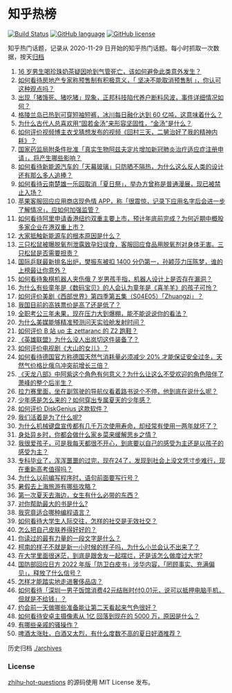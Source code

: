 # 知乎热榜
[![Build Status](https://github.com/ToWeLong/zhihu-hot-questions/workflows/CI/badge.svg)](https://github.com/ToWeLong/zhihu-hot-questions/actions)
[![GitHub language](https://img.shields.io/badge/language-golang-orange.svg)](https://golang.org/)
[![GitHub license](https://img.shields.io/github/license/ToWeLong/zhihu-hot-questions)](https://github.com/ToWeLong/zhihu-hot-questions/blob/main/LICENSE)

知乎热门话题，记录从 2020-11-29 日开始的知乎热门话题。每小时抓取一次数据，按天[归档](./archives)

<!-- BEGIN -->

1. [16 岁男生喝珍珠奶茶疑因呛到气管死亡，该如何避免此类意外发生？](https://www.zhihu.com/question/545109826)
1. [如何看待房地产专家称预售制有积极意义，「 坚决不能取消预售制 」，你认可这种观点吗？](https://www.zhihu.com/question/545245064)
1. [出现「猪饿死、猪吃猪」现象，正邦科技陷代养户断料风波，事件详细情况如何？](https://www.zhihu.com/question/545171082)
1. [格陵兰岛已热到可穿短袖短裤，冰川每日融化达到 60 亿吨，这意味着什么？](https://www.zhihu.com/question/545197964)
1. [为什么古代人总喜欢用“固若金汤”来形容坚固性，“金汤”是什么？](https://www.zhihu.com/question/544521488)
1. [如何评价视频博主衣戈猜想发布的视频《回村三天，二舅治好了我的精神内耗》？](https://www.zhihu.com/question/545268208)
1. [国家药监局附条件批准「真实生物阿兹夫定片增加新冠肺炎治疗适应症注册申请」，将产生哪些影响？](https://www.zhihu.com/question/545252149)
1. [如何看待新能源汽车的「天幕玻璃」只防晒不隔热，为什么这么反人类的设计还有那么多人追捧？](https://www.zhihu.com/question/545236684)
1. [如何看待云南楚雄一乐园取消「夏日祭」，举办方曾称是普通漫展，现已被禁止入场？](https://www.zhihu.com/question/545236824)
1. [苹果客服回应应用商店现色情 APP，称「很震惊，记录下应用名字后会进一步了解情况」，应如何加强监管？](https://www.zhihu.com/question/545368461)
1. [如何看待阿里申请香港纽约双重主要上市，预计年底前完成？为何近期中概股多家企业在港双重上市？](https://www.zhihu.com/question/545325941)
1. [大家抵触新能源车的根本原因是什么？](https://www.zhihu.com/question/522952726)
1. [三只松鼠被曝脱氧剂泄露致孕妇误食，客服回应食品用脱氧剂对身体无害。三只松鼠是否需要担责？](https://www.zhihu.com/question/545176406)
1. [国际乒联最新排名出炉，樊振东被扣 1400 分仍第一，孙颖莎力压陈梦，谁的上榜最让你意外？](https://www.zhihu.com/question/545336025)
1. [如何看待象棋机器人夹伤俄 7 岁男孩手指，机器人设计上是否存在漏洞？](https://www.zhihu.com/question/545234774)
1. [为什么有些童年是《数码宝贝》的人会认为童年是《喜羊羊》的孩子可怜？](https://www.zhihu.com/question/509954331)
1. [如何评价美剧《西部世界》第四季第五集（S04E05）「Zhuangzi」？](https://www.zhihu.com/question/543909018)
1. [我国目前的高铁票价是高了还是低了？](https://www.zhihu.com/question/493341688)
1. [全职考公三年未果，现在压力大到爆棚，能不能说说你的看法？](https://www.zhihu.com/question/544408600)
1. [为什么美媒能够精准预测问天实验舱发射时间？](https://www.zhihu.com/question/545143717)
1. [如何评价 B 站 up 主 zettaranc 的 Z2 跑鞋？](https://www.zhihu.com/question/545034836)
1. [《英雄联盟》为什么没人出岚切这件装备了？](https://www.zhihu.com/question/533125445)
1. [如何评价电视剧《大山的女儿》？](https://www.zhihu.com/question/539899486)
1. [如何看待德国官方称德国天然气消耗量必须减少 20% 才能保证安全过冬，天然气价格比俄乌冲突前增长三倍？](https://www.zhihu.com/question/545023298)
1. [《天龙八部》中阿紫这个角色有何意义？为什么让这么不受欢迎的角色陪伴了萧峰的整个后半生？](https://www.zhihu.com/question/26080684)
1. [拉力赛里面，坐在副驾驶的导航仪看着路书说个不停，他到底在说什么呢？](https://www.zhihu.com/question/452484364)
1. [少年感是怎么来的？如何穿出专属夏天的少年感？](https://www.zhihu.com/question/543893475)
1. [如何评价 DiskGenius 这款软件？](https://www.zhihu.com/question/47503655)
1. [我们活着是为了什么呢?](https://www.zhihu.com/question/545287460)
1. [为什么机械键盘宣传都有几千万次使用寿命，却经常有使用一两年就坏了？](https://www.zhihu.com/question/531560970)
1. [身处异乡时，你都会做什么家乡菜来缓解思乡之情？](https://www.zhihu.com/question/542322673)
1. [我很爱孩子，可是我每天都很不开心，到底要以自己的感受为主还是以孩子的感受为主？](https://www.zhihu.com/question/544525225)
1. [专科毕业了，浑浑噩噩的过完，现在24了，发现到社会上没文凭寸步难行，现在重新高考值得吗？](https://www.zhihu.com/question/421968816)
1. [为什么以前编写程序时，语句前面要写行号？](https://www.zhihu.com/question/538266557)
1. [暑假去上海旅游有哪些攻略？](https://www.zhihu.com/question/467943105)
1. [第一次夏天去海边，女生有什么必带的东西？](https://www.zhihu.com/question/479429361)
1. [对你帮助最大的书是什么?](https://www.zhihu.com/question/333995687)
1. [我究竟适合哪种编程语言？](https://www.zhihu.com/question/542760906)
1. [如何看待大学生人际交往，怎样的社交是无效社交？](https://www.zhihu.com/question/544506799)
1. [怎么把自己皮肤养得好好的？](https://www.zhihu.com/question/35033860)
1. [你读过的最有力量的一段文字是什么？](https://www.zhihu.com/question/47436256)
1. [柯南的样子不就是新一小时候的样子吗，为什么小兰会认不出来了？](https://www.zhihu.com/question/308603467)
1. [在大学里面很迷茫，到底是跟舍友一起摆烂，还是该怎么做度过大学?](https://www.zhihu.com/question/545300097)
1. [国防部回应日方 2022 年版「防卫白皮书」涉华内容，「罔顾事实、充满偏见」，释放了什么信号？](https://www.zhihu.com/question/545380321)
1. [怎样才能踏实地走进奢侈品店？](https://www.zhihu.com/question/37204796)
1. [如何看待「深圳一男子饭馆消费42元结账时付0.01元，说可以抵押电脑手机，但就是不给钱」？](https://www.zhihu.com/question/544849126)
1. [约会前一天做哪些准备能让第二天看起来气色很好？](https://www.zhihu.com/question/543046598)
1. [如何看待安卓主摄像素从 1亿 回落到现在的 5000 万，原因是什么？](https://www.zhihu.com/question/543758885)
1. [有哪些亲戚的骚操作？](https://www.zhihu.com/question/315472621)
1. [啤酒太涨肚，白酒又太烈，有什么度数不高的夏日好酒推荐？](https://www.zhihu.com/question/535453251)

<!-- END -->

历史归档 [./archives](./archives)


### License
[zhihu-hot-questions](https://github.com/towelong/zhihu-hot-questions) 的源码使用 MIT License 发布。